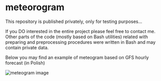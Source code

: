 # meteorogram
This repository is published privately, only for testing purposes...

If you DO interested in the entire project please feel free to contact me. Other parts of the code (mostly based on Bash utilities) related with preparing and preprocessing procedures were written in Bash and may contain private data.

Below you may find an example of meteogram based on GFS hourly forecast (in Polish)


![meteogram image](http://openmeteo.pl/meteorogram/17.00_52.50.png)
